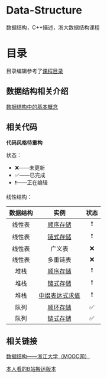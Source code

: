 # Data-Structure
数据结构，C++描述，浙大数据结构课程

# 目录
目录编辑参考了[课程目录](https://www.icourse163.org/course/ZJU-93001)

## 数据结构相关介绍

[数据结构中的基本概念](https://github.com/Wishrem/Data-Structure/blob/main/Chp%201/note.md)

## 相关代码
**代码风格待重构**



状态：

- ❌——未更新
- ✅——已完成
- ❗️——正在编辑



线性结构：


| 数据结构 |   实例   | 状态 |
|:------: | :------: | :--: |
|  线性表  | [顺序存储](https://github.com/Wishrem/Data-Structure/blob/main/Chp%202/List/List.cpp) |  ❗️ |
|  线性表  | [链式存储](https://github.com/Wishrem/Data-Structure/blob/main/Chp%202/List/LinkedL.cpp) |  ❗️ |
|  线性表  | 广义表 |  ❌  |
|  线性表  | 多重链表 | ❌ |
| 堆栈 | [顺序存储](https://github.com/Wishrem/Data-Structure/blob/main/Chp%202/Stack/Stack.cpp) | ❗️ |
| 堆栈 | [链式存储](https://github.com/Wishrem/Data-Structure/blob/main/Chp%202/Stack/LinkedS.cpp) | ❗️ |
|   堆栈   | [中缀表达式求值](https://github.com/Wishrem/Data-Structure/blob/main/Chp%202/Stack/Cacl.cpp) |  ❗️   |
|   队列   | [顺环存储](https://github.com/Wishrem/Data-Structure/blob/main/Chp%202/Queue/LoopQ.cpp) |  ✅   |
|   队列   | [链式存储](https://github.com/Wishrem/Data-Structure/blob/main/Chp%202/Queue/LinkedQ.cpp) |  ✅   |

## 相关链接

[数据结构——浙江大学（MOOC网）](https://www.icourse163.org/course/ZJU-93001)

[本人看的B站搬运版本](https://www.bilibili.com/video/BV1Kb41127fT)

